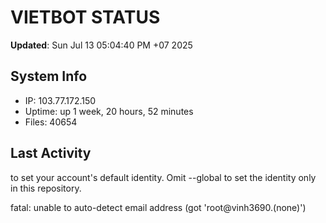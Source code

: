# VIETBOT STATUS
**Updated**: Sun Jul 13 05:04:40 PM +07 2025

## System Info
- IP: 103.77.172.150
- Uptime: up 1 week, 20 hours, 52 minutes
- Files: 40654

## Last Activity

to set your account's default identity.
Omit --global to set the identity only in this repository.

fatal: unable to auto-detect email address (got 'root@vinh3690.(none)')
